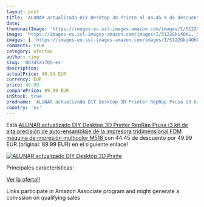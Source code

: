 ```yaml
---
layout: post
title: 'ALUNAR actualizado DIY Desktop 3D Printe al 44.45 % de descuento'
date: 
thumbnailImage: 'https://images-eu.ssl-images-amazon.com/images/I/5122Gki4OKL._SL200_.jpg'
image: 'https://images-eu.ssl-images-amazon.com/images/I/5122Gki4OKL._SL200_.jpg'
images: [ 'https://images-eu.ssl-images-amazon.com/images/I/5122Gki4OKL._SL200_.jpg' ]
comments: true
category: ofertas
author: ring
slug: 'B074SX17QS-es'
description:
actualPrice: 49.99 EUR
currency: EUR
price: 49.99
comparePrice: 89.99 EUR
inStock: true
prodname: 'ALUNAR actualizado DIY Desktop 3D Printer RepRap Prusa i3 kit  de alta precisión de auto-ensamblaje de la impresora tridimensional FDM  máquina de impresión multicolor  M518 '
country: 'es'
---
```


Está [ALUNAR actualizado DIY Desktop 3D Printer RepRap Prusa i3 kit  de alta precisión de auto-ensamblaje de la impresora tridimensional FDM  máquina de impresión multicolor  M518 ](https://www.amazon.es/dp/B074SX17QS/?tag=tolees-21) con 44.45 de descuento por 49.99 EUR (original: 89.99 EUR) en el siguiente enlace!

[![ALUNAR actualizado DIY Desktop 3D Printe](https://images-eu.ssl-images-amazon.com/images/I/5122Gki4OKL._SL200_.jpg)](https://www.amazon.es/dp/B074SX17QS/?tag=tolees-21)

Principales características:


[Ver la oferta!!](https://www.amazon.es/dp/B074SX17QS/?tag=tolees-21)

Links participate in Amazon Associate program and might generate a comission on qualifying sales


